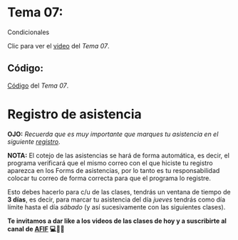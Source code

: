  # __Tema 07:__ 
Condicionales


Clic para ver el [video](https://youtu.be/ji4BGQjq48I) del _Tema 07_.


## Código:
[Código](https://github.com/AFIF-UG/Introduccion_a_Python_2022/blob/main/Clase_05/Codigo_Tema_Condicionales_7.ipynb) del _Tema 07_.



# Registro de asistencia
__OJO:__ _Recuerda que es muy importante que marques tu asistencia en el siguiente [registro](https://docs.google.com/forms/d/e/1FAIpQLSdFm3hGdCzqkHaepp9FiOYeD6jQyZGhhvnGSfU6f5KSpgDSJw/viewform?usp=sf_link)_.

__NOTA:__ El cotejo de las asistencias se hará de forma automática, es decir, el programa verificará que el mismo correo con el que hiciste tu registro aparezca en los Forms de asistencias, por lo tanto es tu responsabilidad colocar tu correo de forma correcta para que el programa lo registre.

Esto debes hacerlo para c/u de las clases, tendrás un ventana de tiempo de __3 días__, es decir, para marcar tu asistencia del día _jueves_ tendrás como día límite hasta el día _sábado_ (y así sucesivamente con las siguientes clases).

__Te invitamos a dar like a los videos de las clases de hoy y a suscribirte al canal de [AFIF](https://www.youtube.com/channel/UCCoXhG-Jl1e1VZIezRn8Y3Q) :computer::snake::sunglasses:__
